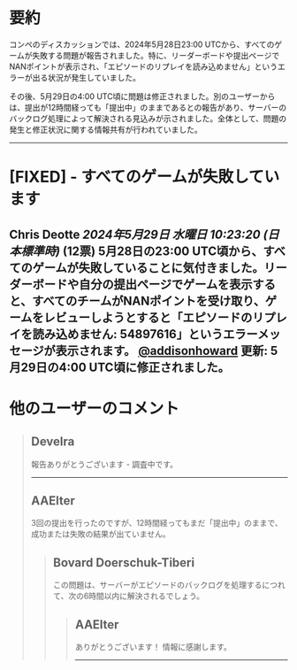 # 要約 
コンペのディスカッションでは、2024年5月28日23:00 UTCから、すべてのゲームが失敗する問題が報告されました。特に、リーダーボードや提出ページでNANポイントが表示され、「エピソードのリプレイを読み込めません」というエラーが出る状況が発生していました。 

その後、5月29日の4:00 UTC頃に問題は修正されました。別のユーザーからは、提出が12時間経っても「提出中」のままであるとの報告があり、サーバーのバックログ処理によって解決される見込みが示されました。全体として、問題の発生と修正状況に関する情報共有が行われていました。

---
# [FIXED] - すべてのゲームが失敗しています
**Chris Deotte** *2024年5月29日 水曜日 10:23:20 (日本標準時)* (12票)
5月28日の23:00 UTC頃から、すべてのゲームが失敗していることに気付きました。リーダーボードや自分の提出ページでゲームを表示すると、すべてのチームがNANポイントを受け取り、ゲームをレビューしようとすると「エピソードのリプレイを読み込めません: 54897616」というエラーメッセージが表示されます。
[@addisonhoward](https://www.kaggle.com/addisonhoward)
更新: 5月29日の4:00 UTC頃に修正されました。
---
# 他のユーザーのコメント
> ## Develra
> 
> 報告ありがとうございます - 調査中です。 
> 
> ---
> 
> ## AAElter
> 
> 3回の提出を行ったのですが、12時間経ってもまだ「提出中」のままで、成功または失敗の結果が出ていません。  
> 
> > ## Bovard Doerschuk-Tiberi
> > 
> > この問題は、サーバーがエピソードのバックログを処理するにつれて、次の6時間以内に解決されるでしょう。
> > 
> > > ## AAElter
> > > 
> > > ありがとうございます！ 情報に感謝します。
> > > 
> > > ---
